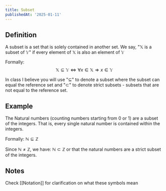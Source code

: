 ```yaml
---
title: Subset
publishedAt: '2025-01-11'
---
```


## Definition
A subset is a set that is solely contained in another set.
We say, "$\mathbb{X}$ is a subset of $\mathbb{Y}$" if every element of $\mathbb{X}$ is also an element of $\mathbb{Y}$

Formally:
$$
\mathbb{X} \subseteq \mathbb{Y} \iff \forall x \in \mathbb{X} \Rightarrow x \in \mathbb{Y}
$$

In class I believe you will use "$\subseteq$" to denote a subset where the subset can equal the reference set and "$\subset$" to denote strict subsets - subsets that are not equal to the reference set.

## Example
The Natural numbers (counting numbers starting from 0 or 1) are a subset of the integers. That is, every single natural number is contained within the integers.

Formally: $\mathbb{N} \subseteq \mathbb{Z}$

Since $\mathbb{N} \neq \mathbb{Z}$, we have: $\mathbb{N} \subset \mathbb{Z}$ 
or that the natural numbers are a strict subset of the integers.

## Notes
Check [[Notation]] for clarification on what these symbols mean